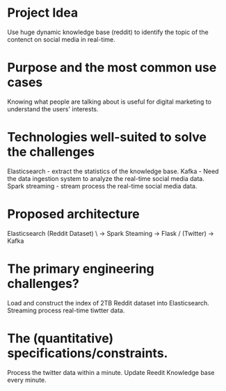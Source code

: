 # Project Idea
Use huge dynamic knowledge base (reddit) to identify the topic of the contenct on social media in real-time.

# Purpose and the most common use cases
Knowing what people are talking about is useful for digital marketing to understand the users' interests. 

# Technologies well-suited to solve the challenges
Elasticsearch - extract the statistics of the knowledge base.
Kafka - Need the data ingestion system to analyze the real-time social media data.    
Spark streaming - stream process the real-time social media data.

# Proposed architecture
Elasticsearch (Reddit Dataset) 
                              \ 
                                -> Spark Steaming -> Flask
                              /
  (Twitter) ->        Kafka 

# The primary engineering challenges?
Load and construct the index of 2TB Reddit dataset into Elasticsearch.
Streaming process real-time tiwtter data.

# The (quantitative) specifications/constraints.
Process the twitter data within a minute.
Update Reedit Knowledge base every minute.
